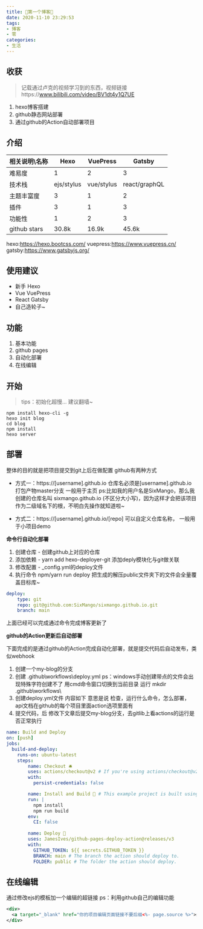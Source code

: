 ```yaml
---
title: 🥭第一个博客🥭
date: 2020-11-10 23:29:53
tags:
- 博客
- 零
categories: 
- 生活
---
```


## 收获

>记载通过卢克的视频学习到的东西，视频链接https://www.bilibili.com/video/BV1dt4y1Q7UE

1. hexo博客搭建
2. github静态网站部署
3. 通过github的Action自动部署项目

## 介绍

| 相关说明\名称 | Hexo       | VuePress   | Gatsby        |
| ------------- | ---------- | ---------- | ------------- |
| 难易度        | 1          | 2          | 3             |
| 技术栈        | ejs/stylus | vue/stylus | react/graphQL |
| 主题丰富度    | 3          | 1          | 2             |
| 插件          | 3          | 1          | 3             |
| 功能性        | 1          | 2          | 3             |
| github stars  | 30.8k      | 16.9k      | 45.6k         |

hexo:https://hexo.bootcss.com/
vuepress:https://www.vuepress.cn/
gatsby:https://www.gatsbyjs.org/

## 使用建议

- 新手   Hexo
- Vue   VuePress
- React   Gatsby
- 自己造轮子~

## 功能

1. 基本功能
2. github pages
3. 自动化部署
4. 在线编辑

## 开始

> tips：初始化超慢... 建议翻墙~

```
npm install hexo-cli -g
hexo init blog
cd blog
npm install
hexo server
```

## 部署

整体的目的就是把项目提交到git上后在做配置
github有两种方式

- 方式一：https://[username].github.io 仓库名必须是[username].github.io 打包产物master分支 一般用于主页
ps:比如我的用户名是SixMango，那么我创建的仓库名叫 sixmango.github.io (不区分大小写)，因为这样才会把该项目作为二级域名下的根，不明白先操作就知道啦~

- 方式二：https://[username].github.io/[repo] 可以自定义仓库名称， 一般用于小项目demo

**命令行自动化部署**

1. 创建仓库 - 创建github上对应的仓库
2. 添加依赖 - yarn add hexo-deployer-git   添加deply模块化与git做关联
3. 修改配置 - _config.yml的deploy文件
4. 执行命令  npm/yarn run deploy  把生成的解压public文件夹下的文件会全量覆盖目标库~ 

```yml
deploy:
    type: git
    repo: git@github.com:SixMango/sixmango.github.io.git
    branch: main
```
上面已经可以完成通过命令完成博客更新了

**github的Action更新后自动部署**

下面完成的是通过github的Action完成自动化部署，就是提交代码后自动发布，类似webhook

1. 创建一个my-blog的分支
2. 创建 .github\workflows\deploy.yml  ps：windows手动创建带点的文件会出现特殊字符创建不了  用cmd命令窗口切换到当前目录  运行 mkdir .github\workflows\
3. 创建deploy.yml文件  内容如下  意思是说  检查，运行什么命令，怎么部署，api文档在github的每个项目里面action选项里面有
4. 提交代码，后  修改下文章后提交my-blog分支，去gitlib上看actions的运行是否正常执行

```yml
name: Build and Deploy
on: [push]
jobs:
  build-and-deploy:
    runs-on: ubuntu-latest
    steps:
        name: Checkout 🛎️
        uses: actions/checkout@v2 # If you're using actions/checkout@v2 you must set persist-credentials to false in most cases for the deployment to work correctly.
        with:
          persist-credentials: false

        name: Install and Build 🔧 # This example project is built using npm and outputs the result to the 'build' folder. Replace with the commands required to build your project, or remove this step entirely if your site is pre-built.
        run: |
          npm install
          npm run build
        env:
          CI: false
    
        name: Deploy 🚀
        uses: JamesIves/github-pages-deploy-action@releases/v3
        with:
          GITHUB_TOKEN: ${{ secrets.GITHUB_TOKEN }}
          BRANCH: main # The branch the action should deploy to.
          FOLDER: public # The folder the action should deploy.
```

## 在线编辑

通过修改ejs的模板加一个编辑的超链接
ps：利用github自己的编辑功能

```xml
<div>
  <a target="_blank" href="你的项目编辑页面链接不要后缀<%- page.source %>">编辑/a>
</div>
```
